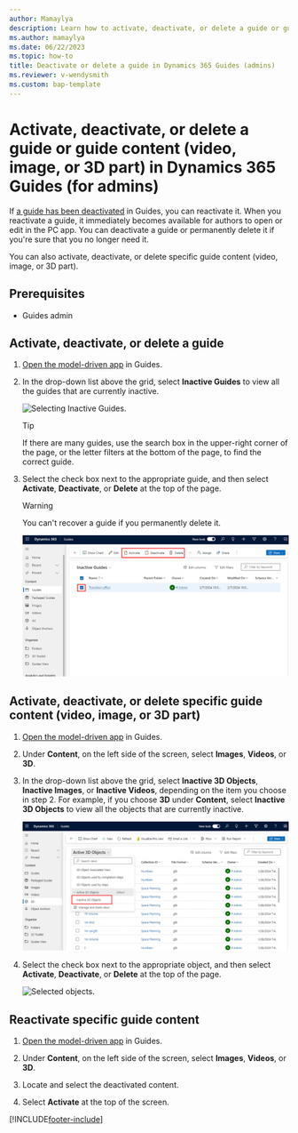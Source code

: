 ```yaml
---
author: Mamaylya
description: Learn how to activate, deactivate, or delete a guide or guide content (video, image, or 3D part) if you're a Microsoft Dynamics 365 Guides admin.
ms.author: mamaylya
ms.date: 06/22/2023
ms.topic: how-to
title: Deactivate or delete a guide in Dynamics 365 Guides (admins)
ms.reviewer: v-wendysmith
ms.custom: bap-template
---
```


# Activate, deactivate, or delete a guide or guide content (video, image, or 3D part) in Dynamics 365 Guides (for admins)

If [a guide has been deactivated](pc-app-deactivate-guide.md) in Guides, you can reactivate it. When you reactivate a guide, it immediately becomes available for authors to open or edit in the PC app. You can deactivate a guide or permanently delete it if you're sure that you no longer need it.

You can also activate, deactivate, or delete specific guide content (video, image, or 3D part).

## Prerequisites

- Guides admin

## Activate, deactivate, or delete a guide

1. [Open the model-driven app](open-model-driven-app.md) in Guides.

1. In the drop-down list above the grid, select **Inactive Guides** to view all the guides that are currently inactive.

    ![Selecting Inactive Guides.](media/active-guides-list.PNG "Selecting Inactive Guides")

    > [!TIP]
    > If there are many guides, use the search box in the upper-right corner of the page, or the letter filters at the bottom of the page, to find the correct guide.

1. Select the check box next to the appropriate guide, and then select **Activate**, **Deactivate**, or **Delete** at the top of the page.

    > [!WARNING]
    > You can't recover a guide if you permanently delete it.

    ![Activate, Deactivate, and Delete buttons.](media/activate-deactivate-delete.PNG "Activate, Deactivate, and Delete buttons")

## Activate, deactivate, or delete specific guide content (video, image, or 3D part) 

1. [Open the model-driven app](open-model-driven-app.md) in Guides.

1. Under **Content**, on the left side of the screen, select **Images**, **Videos**, or **3D**.

1. In the drop-down list above the grid, select **Inactive 3D Objects**, **Inactive Images**, or **Inactive Videos**, depending on the item you choose in step 2. For example, if you choose **3D** under **Content**, select **Inactive 3D Objects** to view all the objects that are currently inactive.

    ![Inactive 3D objects.](media/deactivate-active-3D-objects.PNG "Inactive 3D objects")

1. Select the check box next to the appropriate object, and then select **Activate**, **Deactivate**, or **Delete** at the top of the page.

    ![Selected objects.](media/deactivate-select-objects.PNG "Selected objects")

## Reactivate specific guide content

1. [Open the model-driven app](open-model-driven-app.md) in Guides.

1. Under **Content**, on the left side of the screen, select **Images**, **Videos**, or **3D**.

1. Locate and select the deactivated content.

1. Select **Activate** at the top of the screen.

[!INCLUDE[footer-include](../includes/footer-banner.md)]

